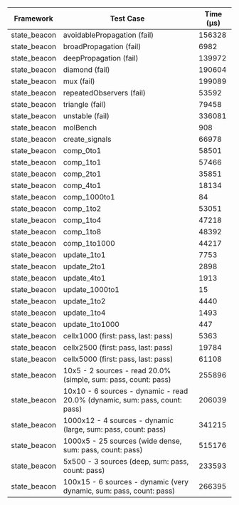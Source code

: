 | Framework | Test Case | Time (μs) |
| --- | --- | --- |
| state_beacon | avoidablePropagation (fail) | 156328 |
| state_beacon | broadPropagation (fail) | 6982 |
| state_beacon | deepPropagation (fail) | 139972 |
| state_beacon | diamond (fail) | 190604 |
| state_beacon | mux (fail) | 199089 |
| state_beacon | repeatedObservers (fail) | 53592 |
| state_beacon | triangle (fail) | 79458 |
| state_beacon | unstable (fail) | 336081 |
| state_beacon | molBench | 908 |
| state_beacon | create_signals | 66978 |
| state_beacon | comp_0to1 | 58501 |
| state_beacon | comp_1to1 | 57466 |
| state_beacon | comp_2to1 | 35851 |
| state_beacon | comp_4to1 | 18134 |
| state_beacon | comp_1000to1 | 84 |
| state_beacon | comp_1to2 | 53051 |
| state_beacon | comp_1to4 | 47218 |
| state_beacon | comp_1to8 | 48392 |
| state_beacon | comp_1to1000 | 44217 |
| state_beacon | update_1to1 | 7753 |
| state_beacon | update_2to1 | 2898 |
| state_beacon | update_4to1 | 1913 |
| state_beacon | update_1000to1 | 15 |
| state_beacon | update_1to2 | 4440 |
| state_beacon | update_1to4 | 1493 |
| state_beacon | update_1to1000 | 447 |
| state_beacon | cellx1000 (first: pass, last: pass) | 5363 |
| state_beacon | cellx2500 (first: pass, last: pass) | 19784 |
| state_beacon | cellx5000 (first: pass, last: pass) | 61108 |
| state_beacon | 10x5 - 2 sources - read 20.0% (simple, sum: pass, count: pass) | 255896 |
| state_beacon | 10x10 - 6 sources - dynamic - read 20.0% (dynamic, sum: pass, count: pass) | 206039 |
| state_beacon | 1000x12 - 4 sources - dynamic (large, sum: pass, count: pass) | 341215 |
| state_beacon | 1000x5 - 25 sources (wide dense, sum: pass, count: pass) | 515176 |
| state_beacon | 5x500 - 3 sources (deep, sum: pass, count: pass) | 233593 |
| state_beacon | 100x15 - 6 sources - dynamic (very dynamic, sum: pass, count: pass) | 266395 |
